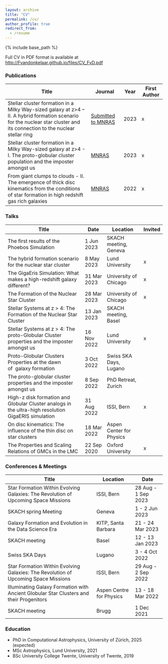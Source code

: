 ```yaml
---
layout: archive
title: "CV"
permalink: /cv/
author_profile: true
redirect_from:
  - /resume
---
```

{% include base_path %}

Full CV in PDF format is available at <http://Fvandonkelaar.github.io/files/CV_FvD.pdf>

### Publications
<div class="tg-wrap"><table>
<thead>
  <tr>
    <th>Title</th>
    <th>Journal</th>
    <th>Year</th>
    <th>First Author</th>
  </tr>
</thead>
<tbody>
  <tr>
    <td>Stellar cluster formation in a Milky Way-sized galaxy at z&gt;4 – II. A hybrid formation scenario for the nuclear star cluster and its connection to the nuclear stellar ring</td>
    <td><a href="https://ui.adsabs.harvard.edu/abs/2023arXiv230312828V/abstract">Submitted to MNRAS</a></td>
    <td>2023</td>
    <td>x</td>
  </tr>
  <tr>
    <td>Stellar cluster formation in a Milky Way-sized galaxy at z>4 - I. The proto-globular cluster population and the imposter amongst us</td>
    <td><a href="https://ui.adsabs.harvard.edu/abs/2023MNRAS.tmp..909V/abstract">MNRAS</a></td>
    <td>2023</td>
    <td>x</td>
  </tr>
    <tr>
    <td>From giant clumps to clouds - II. The emergence of thick disc kinematics from the conditions of star formation in high redshift gas rich galaxies</td>
    <td><a href="https://ui.adsabs.harvard.edu/abs/2021arXiv211013165V/abstract">MNRAS</a></td>
    <td>2022</td>
    <td>x</td>
  </tr>
</tbody>
</table></div>

### Talks
<div class="tg-wrap"><table>
<thead>
  <tr>
    <th>Title</th>
    <th>Date</th>
    <th>Location</th>
    <th>Invited</th>
  </tr>
</thead>
<tbody>
  <tr>
    <td>The first results of the Phoebos Simulation</td>
    <td>1 Jun 2023</td>
    <td>SKACH meeting, Geneva</td>
    <td></td>
  </tr>
  <tr>
    <td>The hybrid formation scenario for the nuclear star cluster</td>
    <td>8 May 2023</td>
    <td>Lund University</td>
    <td>x</td>
  </tr>
  <tr>
    <td>The GigaEris Simulation: What makes a high-redshift galaxy different?</td>
    <td>31 Mar 2023</td>
    <td>University of Chicago</td>
    <td>x</td>
  </tr>
  <tr>
    <td>The Formation of the Nuclear Star Cluster</td>
    <td>28 Mar 2023</td>
    <td>University of Chicago</td>
    <td>x</td>
  </tr>
  <tr>
    <td>Stellar Systems at z &gt; 4: The Formation of the Nuclear Star Cluster</td>
    <td>13 Jan 2023</td>
    <td>SKACH meeting, Basel</td>
    <td></td>
  </tr>
  <tr>
    <td>Stellar Systems at z &gt; 4: The proto-Globular Cluster properties and the imposter amongst us</td>
    <td>16 Nov 2022</td>
    <td>Lund University</td>
    <td>x</td>
  </tr>
  <tr>
    <td>Proto-Globular Clusters Properties at the dawn of&nbsp;&nbsp;galaxy formation</td>
    <td>3 Oct 2022</td>
    <td>Swiss SKA Days, Lugano</td>
    <td></td>
  </tr>
  <tr>
    <td>The proto-globular cluster properties and the imposter amongst us</td>
    <td>8 Sep 2022</td>
    <td>PhD Retreat, Zurich</td>
    <td></td>
  </tr>
  <tr>
    <td>High-z disk formation and Globular Cluster analogs in the ultra-high resolution GigaERIS simulation</td>
    <td>31 Aug 2022</td>
    <td>ISSI, Bern</td>
    <td>x</td>
  </tr>
  <tr>
    <td>On disc kinematics: The influence of the thin disc on star clusters</td>
    <td>18 Mar 2022</td>
    <td>Aspen Center for Physics</td>
    <td></td>
  </tr>
  <tr>
    <td>The Properties and Scaling Relations of GMCs in the LMC</td>
    <td>22 Sep 2020</td>
    <td>Oxford University</td>
    <td>x</td>
  </tr>
</tbody>
</table></div>

### Conferences & Meetings
<div class="tg-wrap"><table>
<thead>
  <tr>
    <th>Title</th>
    <th>Location</th>
    <th>Date</th>
  </tr>
</thead>
<tbody>
    <tr>
    <td>Star Formation Within Evolving Galaxies: The Revolution of Upcoming Space Missions</td>
    <td>ISSI, Bern</td>
    <td>28 Aug - 1 Sep 2023</td>
  </tr>
    <tr>
    <td>SKACH spring Meeting</td>
    <td>Geneva</td>
    <td>1 - 2 Jun 2023</td>
  </tr>
  <tr>
    <td>Galaxy Formation and Evolution in the Data Science Era</td>
    <td>KITP, Santa Barbara</td>
    <td>21 - 24 Mar 2023</td>
  </tr>
  <tr>
    <td>SKACH meeting</td>
    <td>Basel</td>
    <td>12 - 13 Jan 2023</td>
  </tr>
  <tr>
    <td>Swiss SKA Days</td>
    <td>Lugano</td>
    <td>3 - 4 Oct 2022</td>
  </tr>
  <tr>
    <td>Star Formation Within Evolving Galaxies: The Revolution of Upcoming Space Missions</td>
    <td>ISSI, Bern</td>
    <td>29 Aug - 2 Sep 2022</td>
  </tr>
  <tr>
    <td>Illuminating Galaxy Formation with Ancient Globular Star Clusters and their Progenitors</td>
    <td>Aspen Centre for Physics</td>
    <td>13 - 18 Mar 2022</td>
  </tr>
  <tr>
    <td>SKACH meeting</td>
    <td>Brugg</td>
    <td>1 Dec 2021</td>
  </tr>
</tbody>
</table></div>

### Education
* PhD in Computational Astrophysics, University of Zürich, 2025 (expected)
* MSc Astrophysics, Lund University, 2021
* BSc University College Twente, University of Twente, 2019





